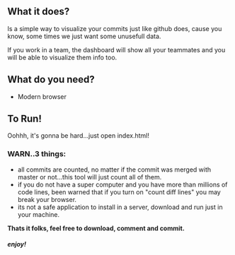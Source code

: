 ## What it does?
Is a simple way to visualize your commits just like github does, cause you know, some times we just want some unusefull data.

If you work in a team, the dashboard will show all your teammates and you will be able to visualize them info too.

## What do you need?
 - Modern browser
 
## To Run!
Oohhh, it's gonna be hard...just open index.html!
 
### WARN..3 things:
 - all commits are counted, no matter if the commit was merged with master or not...this tool will just count all of them. 
 - if you do not have a super computer and you have more than  millions of code lines, been warned that if you turn on "count diff lines" you may break your browser.
 - its not a safe application to install in a server, download and run just in your machine.


**Thats it folks, 
feel free to download, comment and commit.**

##### enjoy!
